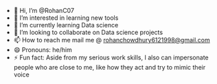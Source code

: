- 👋 Hi, I’m @RohanC07
- 👀 I’m interested in learning new tools
- 🌱 I’m currently learning Data science
- 💞️ I’m looking to collaborate on Data science projects
- 📫 How to reach me mail me @ rohanchowdhury6121998@gmail.com
- 😄 Pronouns: he/him
- ⚡ Fun fact: Aside from my serious work skills, I also can impersonate people who are close to me, like how they act and try to mimic their voice 

<!---
RohanC07/RohanC07 is a ✨ special ✨ repository because its `README.md` (this file) appears on your GitHub profile.
You can click the Preview link to take a look at your changes.
--->
